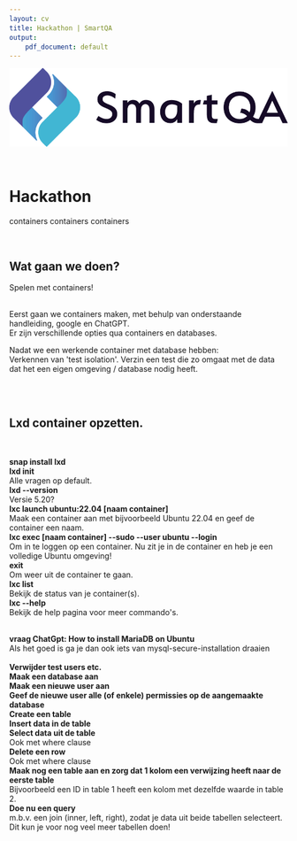 ```yaml
---
layout: cv
title: Hackathon | SmartQA
output: 
    pdf_document: default
---
```


![SmartQA-logo alt >](./images/Logo_SmartQA.png)

<br />

# Hackathon
containers containers containers

<br />

## Wat gaan we doen?
Spelen met containers!
<br /><br />

Eerst gaan we containers maken, met behulp van onderstaande handleiding, google en ChatGPT.
<br />
Er zijn verschillende opties qua containers en databases.
<br />

Nadat we een werkende container met database hebben: 
<br />
Verkennen van 'test isolation'. Verzin een test die zo omgaat met de data dat het een eigen omgeving / database nodig heeft.

<br /> <br />


## Lxd container opzetten.

<br />

__snap install lxd__
<br />
__lxd init__
<br />
Alle vragen op default.
<br />
__lxd --version__
<br />
Versie 5.20?
<br />
__lxc launch ubuntu:22.04 [naam container]__
<br />
Maak een container aan met bijvoorbeeld Ubuntu 22.04 en geef de container een naam.
<br />
__lxc exec [naam container] --sudo --user ubuntu --login__
<br />
Om in te loggen op een container.
Nu zit je in de container en heb je een volledige Ubuntu omgeving!
<br />
__exit__
<br />
Om weer uit de container te gaan.
<br />
__lxc list__
<br />
Bekijk de status van je container(s).
<br />
__lxc --help__
<br />
Bekijk de help pagina voor meer commando's.
<br />
<br />

__vraag ChatGpt: How to install MariaDB on Ubuntu__
<br />
Als het goed is ga je dan ook iets van mysql-secure-installation draaien
<br />
<br />
__Verwijder test users etc.__
<br />
__Maak een database aan__
<br />
__Maak een nieuwe user aan__
<br />
__Geef de nieuwe user alle (of enkele) permissies op de aangemaakte database__
<br />
__Create een table__
<br />
__Insert data in de table__
<br />
__Select data uit de table__
<br />
Ook met where clause
<br />
__Delete een row__
<br />
Ook met where clause
<br />
__Maak nog een table aan en zorg dat 1 kolom een verwijzing heeft naar de eerste table__
<br />
Bijvoorbeeld een ID in table 1 heeft een kolom met dezelfde waarde in table 2.
<br />
__Doe nu een query__
<br />
m.b.v. een join (inner, left, right), zodat je data uit beide tabellen selecteert.
Dit kun je voor nog veel meer tabellen doen!
<br />
<br />


<!-- 
***Languages***

<br />

## Work Experience



`may 2022 - jul 2022`
__Keana__

### Test Automation Engineer

Supported team of Keana, development of web based TMS by creating an end-to-end automation test using Playwright. 

- Define test cases and flow 
- Determine coverage 
- BDD using testing-library 
- Accessibility testing 
- Suggest test-ability improvements to developers 
- Tool selection: proposed to use Playwright over Cypress. <br />As POC executed part of the test in both Playwright and Cypress to show the advantages in this project 
<br /><br />

## Education

__Bachelor of Design, Fashion__
`2008 - 2011`

### Rietveld Academie, Amsterdam



 -->
